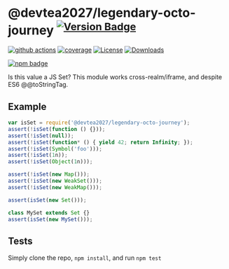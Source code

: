# @devtea2027/legendary-octo-journey <sup>[![Version Badge][npm-version-svg]][package-url]</sup>

[![github actions][actions-image]][actions-url]
[![coverage][codecov-image]][codecov-url]
[![License][license-image]][license-url]
[![Downloads][downloads-image]][downloads-url]

[![npm badge][npm-badge-png]][package-url]

Is this value a JS Set? This module works cross-realm/iframe, and despite ES6 @@toStringTag.

## Example

```js
var isSet = require('@devtea2027/legendary-octo-journey');
assert(!isSet(function () {}));
assert(!isSet(null));
assert(!isSet(function* () { yield 42; return Infinity; });
assert(!isSet(Symbol('foo')));
assert(!isSet(1n));
assert(!isSet(Object(1n)));

assert(!isSet(new Map()));
assert(!isSet(new WeakSet()));
assert(!isSet(new WeakMap()));

assert(isSet(new Set()));

class MySet extends Set {}
assert(isSet(new MySet()));
```

## Tests
Simply clone the repo, `npm install`, and run `npm test`

[package-url]: https://npmjs.org/package/@devtea2027/legendary-octo-journey
[npm-version-svg]: https://versionbadg.es/inspect-js/@devtea2027/legendary-octo-journey.svg
[deps-svg]: https://david-dm.org/inspect-js/@devtea2027/legendary-octo-journey.svg
[deps-url]: https://david-dm.org/inspect-js/@devtea2027/legendary-octo-journey
[dev-deps-svg]: https://david-dm.org/inspect-js/@devtea2027/legendary-octo-journey/dev-status.svg
[dev-deps-url]: https://david-dm.org/inspect-js/@devtea2027/legendary-octo-journey#info=devDependencies
[npm-badge-png]: https://nodei.co/npm/@devtea2027/legendary-octo-journey.png?downloads=true&stars=true
[license-image]: https://img.shields.io/npm/l/@devtea2027/legendary-octo-journey.svg
[license-url]: LICENSE
[downloads-image]: https://img.shields.io/npm/dm/@devtea2027/legendary-octo-journey.svg
[downloads-url]: https://npm-stat.com/charts.html?package=@devtea2027/legendary-octo-journey
[codecov-image]: https://codecov.io/gh/inspect-js/@devtea2027/legendary-octo-journey/branch/main/graphs/badge.svg
[codecov-url]: https://app.codecov.io/gh/inspect-js/@devtea2027/legendary-octo-journey/
[actions-image]: https://img.shields.io/endpoint?url=https://github-actions-badge-u3jn4tfpocch.runkit.sh/inspect-js/@devtea2027/legendary-octo-journey
[actions-url]: https://github.com/devtea2027/legendary-octo-journey/actions
